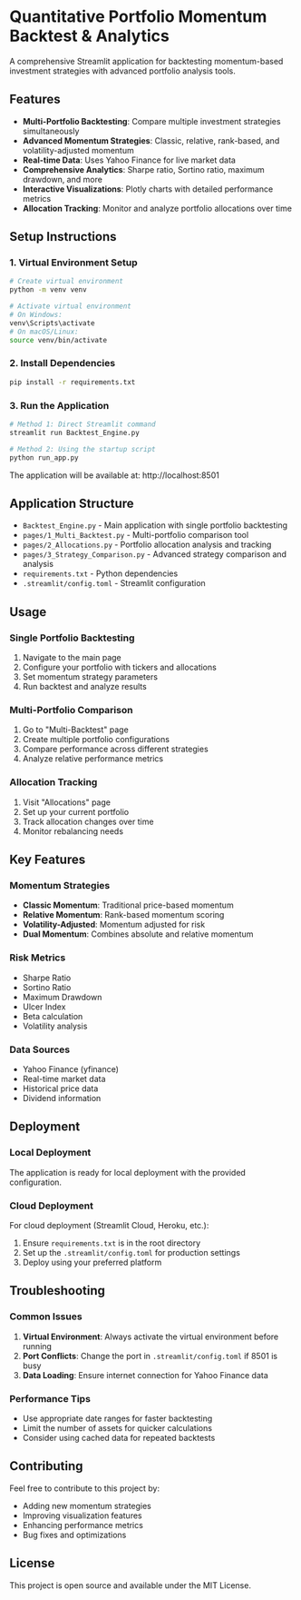 # Quantitative Portfolio Momentum Backtest & Analytics

A comprehensive Streamlit application for backtesting momentum-based investment strategies with advanced portfolio analysis tools.

## Features

- **Multi-Portfolio Backtesting**: Compare multiple investment strategies simultaneously
- **Advanced Momentum Strategies**: Classic, relative, rank-based, and volatility-adjusted momentum
- **Real-time Data**: Uses Yahoo Finance for live market data
- **Comprehensive Analytics**: Sharpe ratio, Sortino ratio, maximum drawdown, and more
- **Interactive Visualizations**: Plotly charts with detailed performance metrics
- **Allocation Tracking**: Monitor and analyze portfolio allocations over time

## Setup Instructions

### 1. Virtual Environment Setup

```bash
# Create virtual environment
python -m venv venv

# Activate virtual environment
# On Windows:
venv\Scripts\activate
# On macOS/Linux:
source venv/bin/activate
```

### 2. Install Dependencies

```bash
pip install -r requirements.txt
```

### 3. Run the Application

```bash
# Method 1: Direct Streamlit command
streamlit run Backtest_Engine.py

# Method 2: Using the startup script
python run_app.py
```

The application will be available at: http://localhost:8501

## Application Structure

- `Backtest_Engine.py` - Main application with single portfolio backtesting
- `pages/1_Multi_Backtest.py` - Multi-portfolio comparison tool
- `pages/2_Allocations.py` - Portfolio allocation analysis and tracking
- `pages/3_Strategy_Comparison.py` - Advanced strategy comparison and analysis
- `requirements.txt` - Python dependencies
- `.streamlit/config.toml` - Streamlit configuration

## Usage

### Single Portfolio Backtesting
1. Navigate to the main page
2. Configure your portfolio with tickers and allocations
3. Set momentum strategy parameters
4. Run backtest and analyze results

### Multi-Portfolio Comparison
1. Go to "Multi-Backtest" page
2. Create multiple portfolio configurations
3. Compare performance across different strategies
4. Analyze relative performance metrics

### Allocation Tracking
1. Visit "Allocations" page
2. Set up your current portfolio
3. Track allocation changes over time
4. Monitor rebalancing needs

## Key Features

### Momentum Strategies
- **Classic Momentum**: Traditional price-based momentum
- **Relative Momentum**: Rank-based momentum scoring
- **Volatility-Adjusted**: Momentum adjusted for risk
- **Dual Momentum**: Combines absolute and relative momentum

### Risk Metrics
- Sharpe Ratio
- Sortino Ratio
- Maximum Drawdown
- Ulcer Index
- Beta calculation
- Volatility analysis

### Data Sources
- Yahoo Finance (yfinance)
- Real-time market data
- Historical price data
- Dividend information

## Deployment

### Local Deployment
The application is ready for local deployment with the provided configuration.

### Cloud Deployment
For cloud deployment (Streamlit Cloud, Heroku, etc.):
1. Ensure `requirements.txt` is in the root directory
2. Set up the `.streamlit/config.toml` for production settings
3. Deploy using your preferred platform

## Troubleshooting

### Common Issues
1. **Virtual Environment**: Always activate the virtual environment before running
2. **Port Conflicts**: Change the port in `.streamlit/config.toml` if 8501 is busy
3. **Data Loading**: Ensure internet connection for Yahoo Finance data

### Performance Tips
- Use appropriate date ranges for faster backtesting
- Limit the number of assets for quicker calculations
- Consider using cached data for repeated backtests

## Contributing

Feel free to contribute to this project by:
- Adding new momentum strategies
- Improving visualization features
- Enhancing performance metrics
- Bug fixes and optimizations

## License

This project is open source and available under the MIT License.

